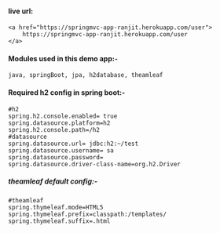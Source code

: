 #### live url:
	<a href="https://springmvc-app-ranjit.herokuapp.com/user"> 
		https://springmvc-app-ranjit.herokuapp.com/user 
	</a>
#### Modules used in this demo app:- 
	java, springBoot, jpa, h2database, theamleaf

#### Required h2 config in spring boot:-
	#h2
	spring.h2.console.enabled= true
	spring.datasource.platform=h2
	spring.h2.console.path=/h2
	#datasource
	spring.datasource.url= jdbc:h2:~/test
	spring.datasource.username= sa
	spring.datasource.password=
	spring.datasource.driver-class-name=org.h2.Driver
##### theamleaf default config:-
	#theamleaf
	spring.thymeleaf.mode=HTML5
	spring.thymeleaf.prefix=classpath:/templates/
	spring.thymeleaf.suffix=.html	
